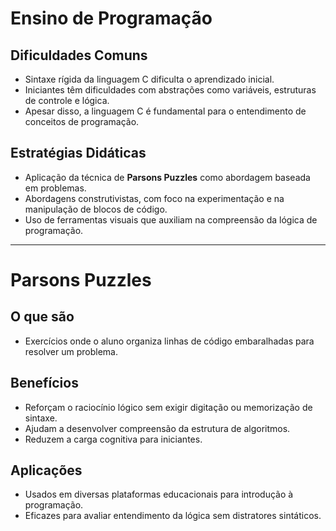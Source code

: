 # Ensino de Programação

## Dificuldades Comuns

- Sintaxe rígida da linguagem C dificulta o aprendizado inicial.  
- Iniciantes têm dificuldades com abstrações como variáveis, estruturas de controle e lógica.  
- Apesar disso, a linguagem C é fundamental para o entendimento de conceitos de programação.

## Estratégias Didáticas

- Aplicação da técnica de **Parsons Puzzles** como abordagem baseada em problemas.  
- Abordagens construtivistas, com foco na experimentação e na manipulação de blocos de código.  
- Uso de ferramentas visuais que auxiliam na compreensão da lógica de programação.

---

# Parsons Puzzles

## O que são

- Exercícios onde o aluno organiza linhas de código embaralhadas para resolver um problema.

## Benefícios

- Reforçam o raciocínio lógico sem exigir digitação ou memorização de sintaxe.  
- Ajudam a desenvolver compreensão da estrutura de algoritmos.  
- Reduzem a carga cognitiva para iniciantes.

## Aplicações

- Usados em diversas plataformas educacionais para introdução à programação.  
- Eficazes para avaliar entendimento da lógica sem distratores sintáticos.
